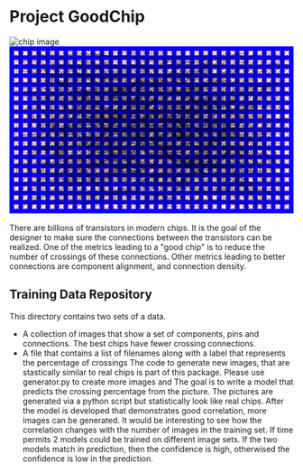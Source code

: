 # Project GoodChip
![chip image](html_images/chip.jpeg)
![connection image](html_images/t0.svg)

There are billions of transistors in modern chips. It is the goal of the designer to make sure the connections between the transistors can be realized.
One of the metrics leading to a "good chip" is to reduce the number of crossings of these connections. Other metrics leading to better connections are component 
alignment, and connection density. 

## Training Data Repository
This directory contains two sets of a data. 
- A collection of images that show a set of components, pins and connections.  The best chips have fewer crossing connections. 
- A file that contains a list of filenames along with a label that represents the percentage of crossings
The code to generate new images, that are stastically similar to real chips is part of this package. Please use generator.py to create more images and 
The goal is to write a model that predicts the crossing percentage from the picture. 
The pictures are generated via a python script but statistically look like real chips. After the model is developed that demonstrates good correlation, more images can be generated.
It would be interesting to see how the correlation changes with the number of images in the training set.
If time permits 2 models could be trained on different image sets. If the two models match in prediction, then the confidence is high, otherwised the confidence is low in the prediction.
